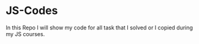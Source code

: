 # JS-Codes
In this Repo I will show my code for all task that I solved or I copied during my JS courses.